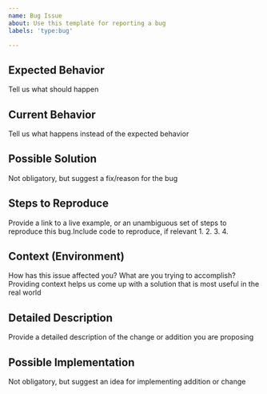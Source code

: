 ```yaml
---
name: Bug Issue
about: Use this template for reporting a bug
labels: 'type:bug'

---
```


## Expected Behavior

Tell us what should happen

## Current Behavior

Tell us what happens instead of the expected behavior

## Possible Solution

Not obligatory, but suggest a fix/reason for the bug

## Steps to Reproduce

Provide a link to a live example, or an unambiguous set of steps to reproduce this bug.Include code to reproduce, if relevant
1.
2.
3.
4.

## Context (Environment)

How has this issue affected you? What are you trying to accomplish?
Providing context helps us come up with a solution that is most useful in the real world

## Detailed Description

Provide a detailed description of the change or addition you are proposing

## Possible Implementation

Not obligatory, but suggest an idea for implementing addition or change
